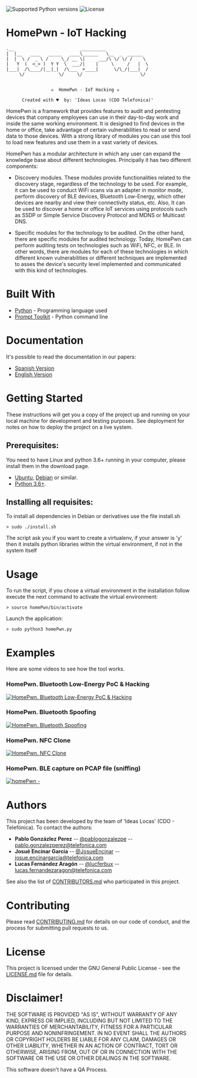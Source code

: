 ![Supported Python versions](https://img.shields.io/badge/python-3.6+-blue.svg?style=flat-square&logo=python)
![License](https://img.shields.io/badge/license-GNU-green.svg?style=flat-square&logo=gnu)

# **HomePwn - IoT Hacking**

```
.__                         __________                
|  |__   ____   _____   ____\______   \__  _  ______  
|  |  \ /  _ \ /     \_/ __ \|     ___/\ \/ \/ /    \ 
|   Y  (  <_> )  Y Y  \  ___/|    |     \     /   |  \
|___|  /\____/|__|_|  /\___  >____|      \/\_/|___|  /
     \/             \/     \/                      \/ 


                 ☠  HomePwn - IoT Hacking ☠                 

      Created with ♥  by: 'Ideas Locas (CDO Telefonica)'    
```

HomePwn is a framework that provides features to audit and pentesting devices that company employees can use in their day-to-day work and inside the same working environment. It is designed to find devices in the home or office, take advantage of certain vulnerabilities to read or send data to those devices. With a strong library of modules you can use this tool to load new features and use them in a vast variety of devices.

HomePwn has a modular architecture in which any user can expand the knowledge base about different technologies. Principally it has two different components:

* Discovery modules. These modules provide functionalities related to the discovery stage, regardless of the technology to be used. For example, it can be used to conduct WiFi scans via an adapter in monitor mode, perform discovery of BLE devices, Bluetooth Low-Energy, which other devices are nearby and view their connectivity status, etc. Also, It can be used to discover a home or office IoT services using protocols such as SSDP or Simple Service Discovery Protocol and MDNS or Multicast DNS.

* Specific modules for the technology to be audited. On the other hand, there are specific modules for audited technology. Today, HomePwn can perform auditing tests on technologies such as WiFi, NFC, or BLE. In other words, there are modules for each of these technologies in which different known vulnerabilities or different techniques are implemented to asses the device's security level implemented and communicated with this kind of technologies.

# Built With

* [Python](https://www.python.org/download/releases/3.0/) - Programming language used
* [Prompt Toolkit](https://python-prompt-toolkit.readthedocs.io/en/stable/) - Python command line

# Documentation

It's possible to read the documentation in our papers:
* [Spanish Version](https://github.com/ElevenPaths/HomePWN/blob/master/Papers/%5BPAPER%5D%20homepwn_ES_Version%20.pdf)
* [English Version](https://github.com/ElevenPaths/HomePWN/blob/master/Papers/%5BPAPER%5Dhomepwn_ENG.pdf)

# Getting Started

These instructions will get you a copy of the project up and running on your local machine for development and testing purposes. See deployment for notes on how to deploy the project on a live system.

## Prerequisites:

You need to have Linux and python 3.6+ running in your computer, please install them in the download page.

* [Ubuntu](https://ubuntu.com/), [Debian](https://www.debian.org/) or similar.
* [Python 3.6+](https://www.python.org/downloads/).

## Installing all requisites:

To install all dependencies in Debian or derivatives use the file install.sh

```
> sudo ./install.sh
```
The script ask you if you want to create a virtualenv, if your answer is 'y' then it installs python libraries within the virtual environment, if not in the system itself

# Usage

To run the script, if you chose a virtual environment in the installation follow execute the next command to activate the virtual environment:

```
> source homePwn/bin/activate
```

Launch the application:

```
> sudo python3 homePwn.py
```

# Examples

Here are some videos to see how the tool works.

### **HomePwn. Bluetooth Low-Energy PoC & Hacking**
[![HomePwn. Bluetooth Low-Energy PoC & Hacking](https://img.youtube.com/vi/JgbIsP7IGxo/0.jpg)](https://www.youtube.com/watch?v=JgbIsP7IGxo)

### **HomePwn. Bluetooth Spoofing**
[![HomePwn. Bluetooth Spoofing](https://img.youtube.com/vi/o9P1BwlHelM/0.jpg)](https://www.youtube.com/watch?v=o9P1BwlHelM)

### **HomePwn. NFC Clone**
[![HomePwn. NFC Clone](https://img.youtube.com/vi/ZLas04ZCTLU/0.jpg)](https://www.youtube.com/watch?v=ZLas04ZCTLU)

### **HomePwn. BLE capture on PCAP file (sniffing)**
[![homePwn -](https://img.youtube.com/vi/vw9nr584PJQ/0.jpg)](https://www.youtube.com/watch?v=vw9nr584PJQ)

# Authors

This project has been developed by the team of 'Ideas Locas' (CDO - Telefónica). To contact the authors:

* **Pablo Gonzázlez Perez** -- [@pablogonzalezpe](https://twitter.com/pablogonzalezpe) -- pablo.gonzalezperez@telefonica.com
* **Josué Encinar García** -- [@JosueEncinar](https://twitter.com/JosueEncinar) -- josue.encinargarcia@telefonica.com
* **Lucas Fernández Aragón** --  [@lucferbux](https://twitter.com/lucferbux) -- lucas.fernandezaragon@telefonica.com

See also the list of [CONTRIBUTORS.md](CONTRIBUTORS.md) who participated in this project.


# Contributing

Please read [CONTRIBUTING.md](CONTRIBUTING.md) for details on our code of conduct, and the process for submitting pull requests to us.


# License

This project is licensed under the GNU General Public License - see the [LICENSE.md](LICENSE.md) file for details.

# Disclaimer!

THE SOFTWARE IS PROVIDED "AS IS", WITHOUT WARRANTY OF ANY KIND, EXPRESS OR IMPLIED, INCLUDING BUT NOT LIMITED TO THE WARRANTIES OF MERCHANTABILITY, FITNESS FOR A PARTICULAR PURPOSE AND NONINFRINGEMENT. IN NO EVENT SHALL THE AUTHORS OR COPYRIGHT HOLDERS BE LIABLE FOR ANY CLAIM, DAMAGES OR OTHER LIABILITY, WHETHER IN AN ACTION OF CONTRACT, TORT OR OTHERWISE, ARISING FROM, OUT OF OR IN CONNECTION WITH THE SOFTWARE OR THE USE OR OTHER DEALINGS IN THE SOFTWARE.

This software doesn't have a QA Process.